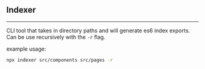 ## Indexer
---
CLI tool that takes in directory paths and will generate es6 index exports. Can be use recursively with the ```-r``` flag.

example usage:
```bash
npx indexer src/components src/pages -r
```